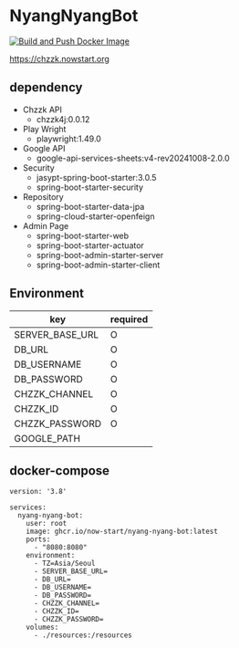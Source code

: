 # NyangNyangBot

[![Build and Push Docker Image](https://github.com/now-start/nyang-nyang-bot/actions/workflows/build.yaml/badge.svg)](https://github.com/now-start/nyang-nyang-bot/actions/workflows/build.yaml)

https://chzzk.nowstart.org

## dependency

- Chzzk API
  - chzzk4j:0.0.12
- Play Wright
  - playwright:1.49.0
- Google API
  - google-api-services-sheets:v4-rev20241008-2.0.0
- Security
  - jasypt-spring-boot-starter:3.0.5
  - spring-boot-starter-security
- Repository
  - spring-boot-starter-data-jpa
  - spring-cloud-starter-openfeign
- Admin Page
  - spring-boot-starter-web
  - spring-boot-starter-actuator
  - spring-boot-admin-starter-server
  - spring-boot-admin-starter-client

## Environment

| key             | required |
|-----------------|----------|
| SERVER_BASE_URL | O        |
| DB_URL          | O        |
| DB_USERNAME     | O        |
| DB_PASSWORD     | O        |
| CHZZK_CHANNEL   | O        |
| CHZZK_ID        | O        |
| CHZZK_PASSWORD  | O        |
| GOOGLE_PATH     |          |

## docker-compose

```
version: '3.8'

services:
  nyang-nyang-bot:
    user: root
    image: ghcr.io/now-start/nyang-nyang-bot:latest
    ports:
      - "8080:8080"
    environment:
      - TZ=Asia/Seoul
      - SERVER_BASE_URL=
      - DB_URL=
      - DB_USERNAME=
      - DB_PASSWORD=
      - CHZZK_CHANNEL=
      - CHZZK_ID=
      - CHZZK_PASSWORD=
    volumes:
      - ./resources:/resources
```
